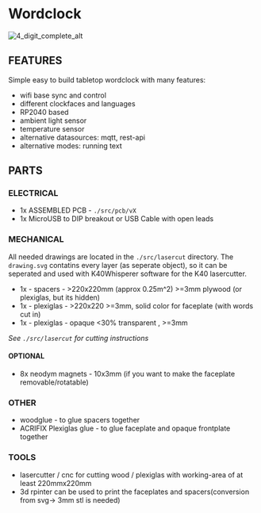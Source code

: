 # Wordclock

![4_digit_complete_alt](./documentation/images/IMG_9906.png)

## FEATURES

Simple easy to build tabletop wordclock with many features:

* wifi base sync and control
* different clockfaces and languages
* RP2040 based
* ambient light sensor
* temperature sensor
* alternative datasources: mqtt, rest-api
* alternative modes: running text



## PARTS

### ELECTRICAL

* 1x ASSEMBLED PCB - `./src/pcb/vX`
* 1x MicroUSB to DIP breakout or USB Cable with open leads

### MECHANICAL

All needed drawings are located in the `./src/lasercut` directory.
The `drawing.svg` contatins every layer (as seperate object), so it can be seperated and used with K40Whisperer software for the K40 lasercutter.

* 1x - spacers - >220x220mm (approx 0.25m^2) >=3mm plywood (or plexiglas, but its hidden)
* 1x - plexiglas - >220x220 >=3mm, solid color for faceplate (with words cut in)
* 1x - plexiglas - opaque <30% transparent , >=3mm 


*See `./src/lasercut` for cutting instructions*

#### OPTIONAL
* 8x neodym magnets - 10x3mm (if you want to make the faceplate removable/rotatable)


### OTHER

* woodglue - to glue spacers together
* ACRIFIX Plexiglas glue - to glue faceplate and opaque frontplate together

### TOOLS

* lasercutter / cnc for cutting wood / plexiglas with working-area of at least 220mmx220mm
* 3d rpinter can be used to print the faceplates and spacers(conversion from svg-> 3mm stl is needed)





